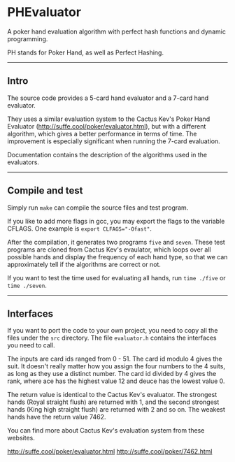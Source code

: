 # PHEvaluator

A poker hand evaluation algorithm with perfect hash functions and dynamic
programming.

PH stands for Poker Hand, as well as Perfect Hashing.

---------
Intro
---------
The source code provides a 5-card hand evaluator and a 7-card hand evaluator.

They uses a similar evaluation system to the Cactus Kev's Poker Hand Evaluator
(http://suffe.cool/poker/evaluator.html), but with a different algorithm, which
gives a better performance in terms of time. The improvement is especially
significant when running the 7-card evaluation.

Documentation contains the description of the algorithms used in the evaluators.

---------
Compile and test
---------
Simply run `make` can compile the source files and test program.

If you like to add more flags in gcc, you may export the flags to the variable
CFLAGS. One example is `export CLFAGS="-Ofast"`.

After the compilation, it generates two programs `five` and `seven`. These test
programs are cloned from Cactus Kev's evaulator, which loops over all possible
hands and display the frequency of each hand type, so that we can approximately
tell if the algorithms are correct or not.

If you want to test the time used for evaluating all hands, run `time ./five` or
`time ./seven`.

---------
Interfaces
---------
If you want to port the code to your own project, you need to copy all the files
under the `src` directory. The file `evaluator.h` contains the interfaces you
need to call.

The inputs are card ids ranged from 0 - 51. The card id modulo 4 gives the suit.
It doesn't really matter how you assign the four numbers to the 4 suits, as
long as they use a distinct number. The card id divided by 4 gives the rank,
where ace has the highest value 12 and deuce has the lowest value 0.

The return value is identical to the Cactus Kev's evaluator. The strongest hands
(Royal straight flush) are returned with 1, and the second strongest hands (King
high straight flush) are returned with 2 and so on. The weakest hands have the
return value 7462.

You can find more about Cactus Kev's evaluation system from these websites.

http://suffe.cool/poker/evaluator.html
http://suffe.cool/poker/7462.html


